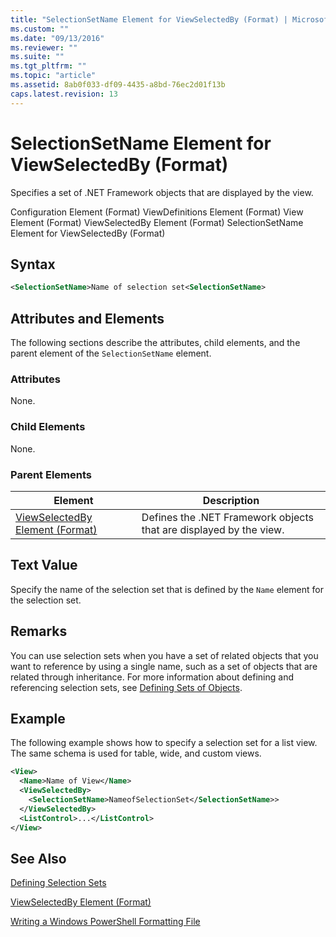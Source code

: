 ```yaml
---
title: "SelectionSetName Element for ViewSelectedBy (Format) | Microsoft Docs"
ms.custom: ""
ms.date: "09/13/2016"
ms.reviewer: ""
ms.suite: ""
ms.tgt_pltfrm: ""
ms.topic: "article"
ms.assetid: 8ab0f033-df09-4435-a8bd-76ec2d01f13b
caps.latest.revision: 13
---
```

# SelectionSetName Element for ViewSelectedBy (Format)

Specifies a set of .NET Framework objects that are displayed by the view.

Configuration Element (Format)
ViewDefinitions Element (Format)
View Element (Format)
ViewSelectedBy Element (Format)
SelectionSetName Element for ViewSelectedBy (Format)

## Syntax

```xml
<SelectionSetName>Name of selection set<SelectionSetName>
```

## Attributes and Elements

The following sections describe the attributes, child elements, and the parent element of the `SelectionSetName` element.

### Attributes

None.

### Child Elements

None.

### Parent Elements

|Element|Description|
|-------------|-----------------|
|[ViewSelectedBy Element (Format)](./viewselectedby-element-format.md)|Defines the .NET Framework objects that are displayed by the view.|

## Text Value

Specify the name of the selection set that is defined by the `Name` element for the selection set.

## Remarks

You can use selection sets when you have a set of related objects that you want to reference by using a single name, such as a set of objects that are related through inheritance. For more information about defining and referencing selection sets, see [Defining Sets of Objects](./defining-selection-sets.md).

## Example

The following example shows how to specify a selection set for a list view. The same schema is used for table, wide, and custom views.

```xml
<View>
  <Name>Name of View</Name>
  <ViewSelectedBy>
    <SelectionSetName>NameofSelectionSet</SelectionSetName>>
  </ViewSelectedBy>
  <ListControl>...</ListControl>
</View>
```

## See Also

[Defining Selection Sets](./defining-selection-sets.md)

[ViewSelectedBy Element (Format)](./viewselectedby-element-format.md)

[Writing a Windows PowerShell Formatting File](./writing-a-windows-powershell-formatting-file.md)
